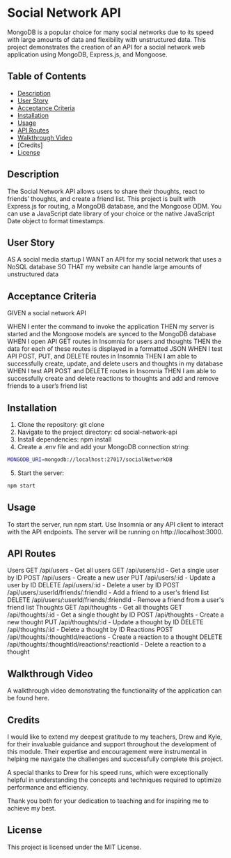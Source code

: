 # Social Network API

MongoDB is a popular choice for many social networks due to its speed with large amounts of data and flexibility with unstructured data. This project demonstrates the creation of an API for a social network web application using MongoDB, Express.js, and Mongoose.

## Table of Contents
- [Description](#decription)
- [User Story](#user-story)
- [Acceptance Criteria](#acceptance-criteria)
- [Installation](#installation)
- [Usage](#usage)
- [API Routes](#api-routes)
- [Walkthrough Video](#walkthrough-video)
- [Credits]
- [License](#license)

## Description

The Social Network API allows users to share their thoughts, react to friends’ thoughts, and create a friend list. This project is built with Express.js for routing, a MongoDB database, and the Mongoose ODM. You can use a JavaScript date library of your choice or the native JavaScript Date object to format timestamps.

## User Story
AS A social media startup
I WANT an API for my social network that uses a NoSQL database
SO THAT my website can handle large amounts of unstructured data

## Acceptance Criteria
GIVEN a social network API

WHEN I enter the command to invoke the application
THEN my server is started and the Mongoose models are synced to the MongoDB database
WHEN I open API GET routes in Insomnia for users and thoughts
THEN the data for each of these routes is displayed in a formatted JSON
WHEN I test API POST, PUT, and DELETE routes in Insomnia
THEN I am able to successfully create, update, and delete users and thoughts in my database
WHEN I test API POST and DELETE routes in Insomnia
THEN I am able to successfully create and delete reactions to thoughts and add and remove friends to a user’s friend list

## Installation
1. Clone the repository: git clone <repository-url>
2. Navigate to the project directory: cd social-network-api
3. Install dependencies: npm install
4. Create a .env file and add your MongoDB connection string:
```sh
MONGODB_URI=mongodb://localhost:27017/socialNetworkDB
```
5. Start the server: 
```sh
npm start
```

## Usage
To start the server, run npm start.
Use Insomnia or any API client to interact with the API endpoints.
The server will be running on http://localhost:3000.

## API Routes
Users
GET /api/users - Get all users
GET /api/users/:id - Get a single user by ID
POST /api/users - Create a new user
PUT /api/users/:id - Update a user by ID
DELETE /api/users/:id - Delete a user by ID
POST /api/users/:userId/friends/:friendId - Add a friend to a user's friend list
DELETE /api/users/:userId/friends/:friendId - Remove a friend from a user's friend list
Thoughts
GET /api/thoughts - Get all thoughts
GET /api/thoughts/:id - Get a single thought by ID
POST /api/thoughts - Create a new thought
PUT /api/thoughts/:id - Update a thought by ID
DELETE /api/thoughts/:id - Delete a thought by ID
Reactions
POST /api/thoughts/:thoughtId/reactions - Create a reaction to a thought
DELETE /api/thoughts/:thoughtId/reactions/:reactionId - Delete a reaction to a thought

## Walkthrough Video
A walkthrough video demonstrating the functionality of the application can be found here.

## Credits

I would like to extend my deepest gratitude to my teachers, Drew and Kyle, for their invaluable guidance and support throughout the development of this module. Their expertise and encouragement were instrumental in helping me navigate the challenges and successfully complete this project.

A special thanks to Drew for his speed runs, which were exceptionally helpful in understanding the concepts and techniques required to optimize performance and efficiency.

Thank you both for your dedication to teaching and for inspiring me to achieve my best.


## License
This project is licensed under the MIT License.

